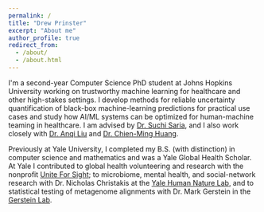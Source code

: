 ```yaml
---
permalink: /
title: "Drew Prinster"
excerpt: "About me"
author_profile: true
redirect_from: 
  - /about/
  - /about.html
---
```

I'm a second-year Computer Science PhD student at Johns Hopkins University working on trustworthy machine learning for healthcare and other high-stakes settings. I develop methods for reliable uncertainty quantification of black-box machine-learning predictions for practical use cases and study how AI/ML systems can be optimized for human-machine teaming in healthcare. I am advised by [Dr. Suchi Saria](https://suchisaria.jhu.edu/), and I also work closely with [Dr. Anqi Liu](https://anqiliu-ai.github.io/) and [Dr. Chien-Ming Huang](https://www.cs.jhu.edu/~cmhuang/).

Previously at Yale University, I completed my B.S. (with distinction) in computer science and mathematics and was a Yale Global Health Scholar. At Yale I contributed to global health volunteering and research with the nonprofit [Unite For Sight](https://uniteforsight.org/); to microbiome, mental health, and social-network research with Dr. Nicholas Christakis at the [Yale Human Nature Lab](https://humannaturelab.net/), and to statistical testing of metagenome alignments with Dr. Mark Gerstein in the [Gerstein Lab](http://www.gersteinlab.org/).

